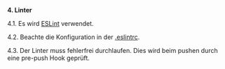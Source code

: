 **4. Linter**

4.1. Es wird [ESLint](https://eslint.org/) verwendet.

4.2. Beachte die Konfiguration in der [.eslintrc](../../.eslintrc).

4.3. Der Linter muss fehlerfrei durchlaufen. Dies wird beim pushen durch eine pre-push Hook geprüft.
